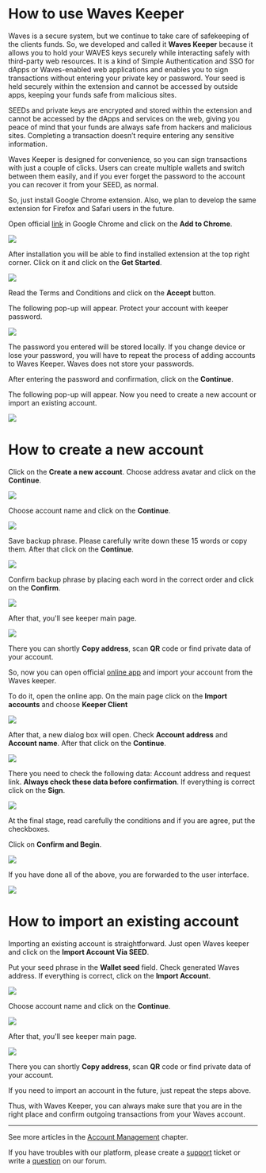 # How to use Waves Keeper

Waves is a secure system, but we continue to take care of safekeeping of the clients funds. So, we developed and called it **Waves Keeper** because it allows you to hold your WAVES keys securely while interacting safely with third-party web resources. It is a kind of Simple Authentication and SSO for dApps or Waves-enabled web applications and enables you to sign transactions without entering your private key or password. Your seed is held securely within the extension and cannot be accessed by outside apps, keeping your funds safe from malicious sites.

SEEDs and private keys are encrypted and stored within the extension and cannot be accessed by the dApps and services on the web, giving you peace of mind that your funds are always safe from hackers and malicious sites. Completing a transaction doesn’t require entering any sensitive information.

Waves Keeper is designed for convenience, so you can sign transactions with just a couple of clicks. Users can create multiple wallets and switch between them easily, and if you ever forget the password to the account you can recover it from your SEED, as normal.

So, just install Google Chrome extension. Also, we plan to develop the same extension for Firefox and Safari users in the future.

Open official [link](https://chrome.google.com/webstore/detail/waveskeeper/mloobbginacfkecaaihjhhdoljfgfncp) in Google Chrome and click on the **Add to Chrome**.

![](/_assets/waves_keeper_00.png)

After installation you will be able to find installed extension at the top right corner. Click on it and click on the **Get Started**.

![](/_assets/waves_keeper_01.png)

Read the Terms and Conditions and click on the **Accept** button.

The following pop-up will appear.
Protect your account with keeper password.

![](/_assets/waves_keeper_02.png)

The password you entered will be stored locally. If you change device or lose your password, you will have to repeat the process of adding accounts to Waves Keeper. Waves does not store your passwords.

After entering the password and confirmation, click on the **Continue**.

The following pop-up will appear.
Now you need to create a new account or import an existing account.

![](/_assets/waves_keeper_03.png)

# How to create a new account

Click on the **Create a new account**. Choose address avatar and click on the **Continue**.

![](/_assets/waves_keeper_04.png)

Choose account name and click on the **Continue**.

![](/_assets/waves_keeper_05.png)

Save backup phrase. Please carefully write down these 15 words or copy them. After that click on the **Continue**.

![](/_assets/waves_keeper_06.png)

Confirm backup phrase by placing each word in the correct order and click on the **Confirm**.

![](/_assets/waves_keeper_07.png)

After that, you'll see keeper main page.

![](/_assets/waves_keeper_08.png)

There you can shortly **Copy address**, scan **QR** code or find private data of your account.

So, now you can open official [online app](https://client.wavesplatform.com) and import your account from the Waves keeper.

To do it, open the online app. On the main page click on the **Import accounts** and choose **Keeper Client**

![](/_assets/waves_keeper_09.png)

After that, a new dialog box will open. Check **Account address** and **Account name**. After that click on the **Continue**.

![](/_assets/waves_keeper_10.png)

There you need to check the following data: Account address and request link. **Always check these data before confirmation**. If everything is correct click on the **Sign**.

![](/_assets/waves_keeper_11.png)

At the final stage, read carefully the conditions and if you are agree, put the checkboxes.

Click on **Confirm and Begin**.

![](/_assets/waves_keeper_12.png)

If you have done all of the above, you are forwarded to the user interface.

![](/_assets/waves_keeper_13.png)

# How to import an existing account

Importing an existing account is straightforward. Just open Waves keeper and click on the **Import Account Via SEED**.

Put your seed phrase in the **Wallet seed** field. Check generated Waves address. If everything is correct, click on the **Import Account**.

![](/_assets/waves_keeper_14.png)

Choose account name and click on the **Continue**.

![](/_assets/waves_keeper_05.png)

After that, you'll see keeper main page.

![](/_assets/waves_keeper_08.png)

There you can shortly **Copy address**, scan **QR** code or find private data of your account.

If you need to import an account in the future, just repeat the steps above.

Thus, with Waves Keeper, you can always make sure that you are in the right place and confirm outgoing transactions from your Waves account.

___

See more articles in the [Account Management](/waves-client/account-management.md) chapter.

If you have troubles with our platform, please create a [support](https://support.wavesplatform.com/) ticket or write a [question](https://forum.wavesplatform.com/) on our forum.
